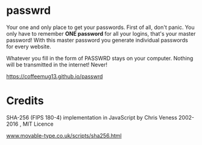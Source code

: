 # passwrd
Your one and only place to get your passwords. First of all, don't panic. You only have to remember **ONE password** for all your logins, that's your master password! With this master password you generate individual passwords for every website.

Whatever you fill in the form of PASSWRD stays on your computer. Nothing will be transmitted in the internet! Never!

https://coffeemug13.github.io/passwrd

# Credits
SHA-256 (FIPS 180-4) implementation in JavaScript by Chris Veness 2002-2016 , MIT Licence

www.movable-type.co.uk/scripts/sha256.html 
